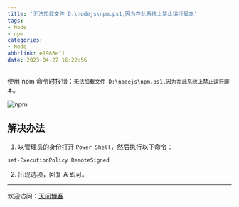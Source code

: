 ```yaml
---
title: '无法加载文件 D:\nodejs\npm.ps1,因为在此系统上禁止运行脚本'
tags:
- Node
- npm
categories:
- Node
abbrlink: e1986e11
date: 2023-04-27 16:22:56
---
```


使用 npm 命令时报错：`无法加载文件 D:\nodejs\npm.ps1,因为在此系统上禁止运行脚本`。

![npm](https://tiven.cn/static/img/img-npm-03-v-E80EPH63k-L1hM4KSsw.jpg)

[//]: # (<!-- more -->)

## 解决办法

1. 以管理员的身份打开 `Power Shell`，然后执行以下命令：

```shell
set-ExecutionPolicy RemoteSigned
```

2. 出现选项，回复 A 即可。


---

欢迎访问：[天问博客](https://tiven.cn/p/e1986e11/ "天问博客-专注于大前端技术")

